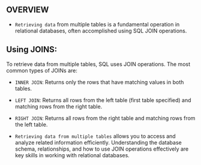 ## OVERVIEW

- `Retrieving data` from multiple tables is a fundamental operation in relational databases, often accomplished using SQL JOIN operations.


## Using JOINS:
To retrieve data from multiple tables, SQL uses JOIN operations. The most common types of JOINs are:

- `INNER JOIN`: Returns only the rows that have matching values in both tables.
- `LEFT JOIN`: Returns all rows from the left table (first table specified) and matching rows from the right table.
- `RIGHT JOIN`: Returns all rows from the right table and matching rows from the left table.

- `Retrieving data from multiple tables` allows you to access and analyze related information efficiently. Understanding the database schema, relationships, and how to use JOIN operations effectively are key skills in working with relational databases.

